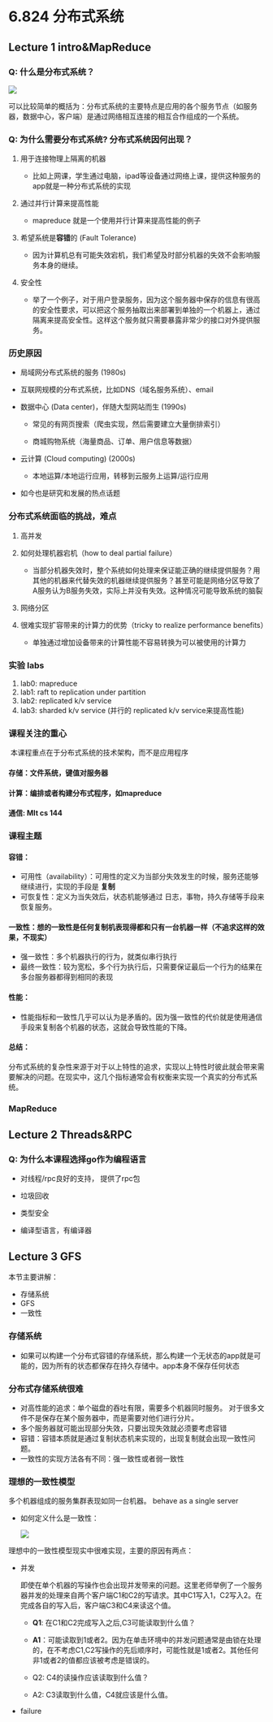 # 6.824 分布式系统

## Lecture 1 intro&MapReduce

### Q: 什么是分布式系统？

![](https://github.com/QuantumJar/Mit_6.824_2021/blob/main/asserts/2024-05-25%20173434.png?raw=true)

可以比较简单的概括为：分布式系统的主要特点是应用的各个服务节点（如服务器，数据中心，客户端）是通过网络相互连接的相互合作组成的一个系统。

### Q: 为什么需要分布式系统? 分布式系统因何出现？

1. 用于连接物理上隔离的机器
   - 比如上网课，学生通过电脑，ipad等设备通过网络上课，提供这种服务的app就是一种分布式系统的实现
2. 通过并行计算来提高性能
   - mapreduce 就是一个使用并行计算来提高性能的例子

3. 希望系统是**容错**的 (Fault Tolerance)
   - 因为计算机总有可能失效宕机，我们希望及时部分机器的失效不会影响服务本身的继续。

4. 安全性
   - 举了一个例子，对于用户登录服务，因为这个服务器中保存的信息有很高的安全性要求，可以把这个服务抽取出来部署到单独的一个机器上，通过隔离来提高安全性。这样这个服务就只需要暴露非常少的接口对外提供服务。



### 历史原因

- 局域网分布式系统的服务 (1980s)

  

- 互联网规模的分布式系统，比如DNS（域名服务系统）、email

  

- 数据中心 (Data center)，伴随大型网站而生 (1990s)

  - 常见的有网页搜索（爬虫实现，然后需要建立大量倒排索引）

  - 商城购物系统（海量商品、订单、用户信息等数据）

    

- 云计算 (Cloud computing) (2000s)

  - 本地运算/本地运行应用，转移到云服务上运算/运行应用

    

- 如今也是研究和发展的热点话题

### 分布式系统面临的挑战，难点

1. 高并发

2. 如何处理机器宕机（how to deal partial failure）
   - 当部分机器失效时，整个系统如何处理来保证能正确的继续提供服务？用其他的机器来代替失效的机器继续提供服务？甚至可能是网络分区导致了A服务认为B服务失效，实际上并没有失效。这种情况可能导致系统的脑裂
3. 网络分区
4. 很难实现扩容带来的计算力的优势（tricky to realize performance benefits）
   - 单独通过增加设备带来的计算性能不容易转换为可以被使用的计算力





### 实验 labs

1. lab0: mapreduce
2. lab1: raft to replication under partition
3. lab2: replicated k/v service
4. lab3: sharded k/v service (并行的 replicated k/v service来提高性能)



### 课程关注的重心

​	本课程重点在于分布式系统的技术架构，而不是应用程序

#### 	存储：文件系统，键值对服务器

#### 	计算：编排或者构建分布式程序，如mapreduce

#### 	通信: MIt cs 144

### 课程主题

#### 容错：

- 可用性（availability）：可用性的定义为当部分失效发生的时候，服务还能够继续进行，实现的手段是 **复制**
- 可恢复性：定义为当失效后，状态机能够通过 日志，事物，持久存储等手段来恢复服务。

#### 一致性：想的一致性是任何复制机表现得都和只有一台机器一样（不追求这样的效果，不现实）

- 强一致性：多个机器执行的行为，就类似串行执行
- 最终一致性：较为宽松，多个行为执行后，只需要保证最后一个行为的结果在多台服务器都得到相同的表现

#### 性能：

- 性能指标和一致性几乎可以认为是矛盾的。因为强一致性的代价就是使用通信手段来复制各个机器的状态，这就会导致性能的下降。

#### 总结：

分布式系统的复杂性来源于对于以上特性的追求，实现以上特性时彼此就会带来需要解决的问题。在现实中，这几个指标通常会有权衡来实现一个真实的分布式系统。



### MapReduce 







## Lecture 2 Threads&RPC

### Q: 为什么本课程选择go作为编程语言

- 对线程/rpc良好的支持， 提供了rpc包

- 垃圾回收

- 类型安全

- 编译型语言，有编译器

  

  



## Lecture 3 GFS

本节主要讲解：

- 存储系统
- GFS
- 一致性

### 存储系统

- 如果可以构建一个分布式容错的存储系统，那么构建一个无状态的app就是可能的，因为所有的状态都保存在持久存储中。app本身不保存任何状态

### 分布式存储系统很难

- 对高性能的追求：单个磁盘的吞吐有限，需要多个机器同时服务。 对于很多文件不是保存在某个服务器中，而是需要对他们进行分片。
- 多个服务器就可能出现部分失效，只要出现失效就必须要考虑容错
- 容错：容错本质就是通过复制状态机来实现的，出现复制就会出现一致性问题。
- 一致性的实现方法各有不同：强一致性或者弱一致性

### 理想的一致性模型

多个机器组成的服务集群表现如同一台机器。 behave as a single server

- 如何定义什么是一致性：

  ![](https://raw.githubusercontent.com/QuantumJar/Mit_6.824_2021/main/asserts/2024-05-26%20174853.png)

理想中的一致性模型现实中很难实现，主要的原因有两点：

- 并发

  即使在单个机器的写操作也会出现并发带来的问题。这里老师举例了一个服务器并发的处理来自两个客户端C1和C2的写请求。其中C1写入1，C2写入2。在完成各自的写入后，客户端C3和C4来读这个值。

  - **Q1**: 在C1和C2完成写入之后,C3可能读取到什么值？

  - **A1**：可能读取到1或者2。因为在单击环境中的并发问题通常是由锁在处理的，在不考虑C1,C2写操作的先后顺序时，可能性就是1或者2。其他任何非1或者2的值都应该被考虑是错误的。

  - Q2: C4的读操作应该读取到什么值？
  - A2: C3读取到什么值，C4就应该是什么值。

- failure

